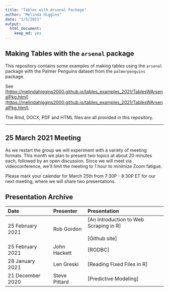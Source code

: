 ```yaml
---
title: "Tables with Arsenal Package"
author: "Melinda Higgins"
date: "3/5/2021"
output: 
  html_document: 
    keep_md: yes
---
```




## Making Tables with the `arsenal` package

This repository contains some examples of making tables using the `arsenal` package with the Palmer Penguins dataset from the `palmerpenguins` package.

See [https://melindahiggins2000.github.io/tables_examples_2021/TablesWArsenalPkg.html](https://melindahiggins2000.github.io/tables_examples_2021/TablesWArsenalPkg.html).

The Rmd, DOCX, PDF and HTML files are all provided in this repository.

-----

## 25 March 2021 Meeting

As we restart the group we will experiment with a variety of meeting formats. This month we plan to present two topics at about 20 minutes each, followed by an open discussion. Since we will meet via videoconference, we'll limit the meeting to 1 hour to minimize Zoom fatigue.

Please mark your calendar for March 25th from 7:30P - 8:30P ET for our next meeting, where we will share two presentations.


## Presentation Archive

|Date|Presenter|Presentation|
|:---------|:---|:---- |
|25 February 2021|Rob Gordon|[An Introduction to Web Scraping in R]<br><br> [Github site]|
|25 February 2021|John Hackett|[RODBC]|
|28 January 2021|Len Greski|[Reading Fixed Files in R]|
|21 December 2020| Steve Pittard|[Predictive Modeling]|
